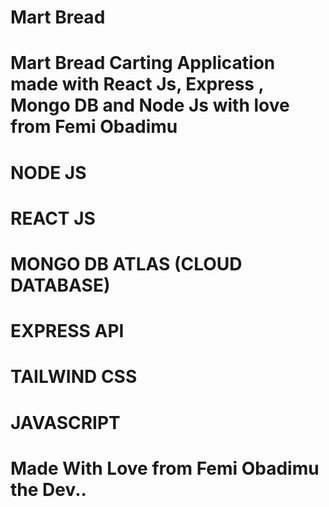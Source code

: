 # Mart Bread
# Mart Bread Carting Application made with React Js, Express , Mongo DB and Node Js with love from Femi Obadimu
# NODE JS
# REACT JS
# MONGO DB ATLAS (CLOUD DATABASE)
# EXPRESS API
# TAILWIND CSS
# JAVASCRIPT
# Made With Love from Femi Obadimu the Dev..
